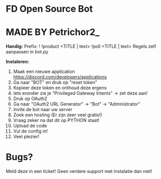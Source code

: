# FD Open Source Bot
# MADE BY Petrichor2_

**Handig:**
Prefix: !
!product <TITLE | text>
!poll <TITLE | text>
Regels zelf aanpassen in bot.py

**Instaleren:**
1) Maak een nieuwe application https://discord.com/developers/applications
2) Ga naar "BOT" en druk op "reset token"
3) Kopieer deze token en onthoud deze ergens
4) Iets eronder zie je "Privileged Gateway Intents" -> zet deze aan!
5) Druk op OAuth2
6) Ga naar "OAuth2 URL Generator" -> "Bot" -> "Administrator"
7) Invite de bot naar uw server
8) Zoek een hosting (Er zijn zeer veel gratis!)
9) Vraag zeker na dat dit op PYTHON staat!
10) Upload de code
11) Vul de config in!
12) Veel plezier!

# Bugs?
Meld deze in een ticket!
Geen verdere support met instalatie dan niet!

